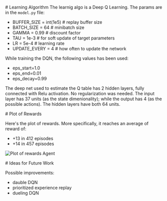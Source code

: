 [//]: # (Image References)

[image1]: https://user-images.githubusercontent.com/863984/83252793-c9774700-a1a3-11ea-8363-99022a9aece0.png "Plot of rewards"


# Learning Algorithm
The learnig algo is a Deep Q Learning. The params are in the `model.py` file:
 - BUFFER_SIZE = int(1e5)  # replay buffer size
 - BATCH_SIZE = 64         # minibatch size
 - GAMMA = 0.99            # discount factor
 - TAU = 1e-3              # for soft update of target parameters
 - LR = 5e-4               # learning rate 
 - UPDATE_EVERY = 4        # how often to update the network

While training the DQN, the following values has been used:
 - eps_start=1.0
 - eps_end=0.01 
 - eps_decay=0.99

The deep net used to estimate the Q table has 2 hidden layers, fully connected with Relu activation. No regularization was needed. The input layer has 37 units (as the state dimenionality); while the output has 4 (as the possible actions). The hidden layers have both 64 units.


# Plot of Rewards

Here's the plot of rewards.
More specifically, it reaches an average of reward of:

 - +13 in 412 episodes
 - +14 in 457 episodes

![Plot of rewards Agent][image1]



# Ideas for Future Work

Possible improvements:
 - dauble DQN
 - prioritized experience replay
 - dueling DQN
